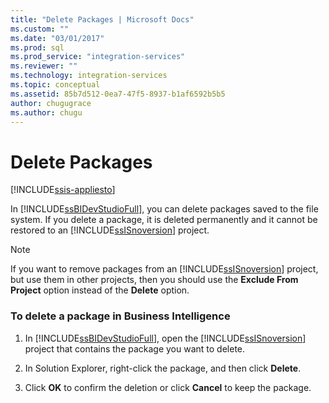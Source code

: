 ```yaml
---
title: "Delete Packages | Microsoft Docs"
ms.custom: ""
ms.date: "03/01/2017"
ms.prod: sql
ms.prod_service: "integration-services"
ms.reviewer: ""
ms.technology: integration-services
ms.topic: conceptual
ms.assetid: 85b7d512-0ea7-47f5-8937-b1af6592b5b5
author: chugugrace
ms.author: chugu
---
```

# Delete Packages

[!INCLUDE[ssis-appliesto](../includes/ssis-appliesto-ssvrpluslinux-asdb-asdw-xxx.md)]


  In [!INCLUDE[ssBIDevStudioFull](../includes/ssbidevstudiofull-md.md)], you can delete packages saved to the file system. If you delete a package, it is deleted permanently and it cannot be restored to an [!INCLUDE[ssISnoversion](../includes/ssisnoversion-md.md)] project.  
  
> [!NOTE]  
>  If you want to remove packages from an [!INCLUDE[ssISnoversion](../includes/ssisnoversion-md.md)] project, but use them in other projects, then you should use the **Exclude From Project** option instead of the **Delete** option.  
  
### To delete a package in Business Intelligence  
  
1.  In [!INCLUDE[ssBIDevStudioFull](../includes/ssbidevstudiofull-md.md)], open the [!INCLUDE[ssISnoversion](../includes/ssisnoversion-md.md)] project that contains the package you want to delete.  
  
2.  In Solution Explorer, right-click the package, and then click **Delete**.  
  
3.  Click **OK** to confirm the deletion or click **Cancel** to keep the package.  
  
  
